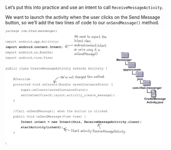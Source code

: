 Let’s put this into practice and use an intent to call `ReceiveMessageActivity`. 

We want to launch the activity when the user clicks on the Send Message button, so we’ll add the two lines of code to our `onSendMessage()` method.

![](.guides/img/19code.png)
